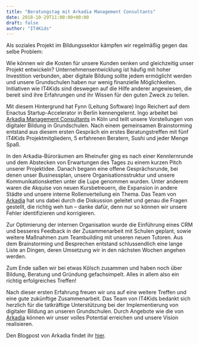 ```yaml
---
title: "Beratungstag mit Arkadia Management Consultants"
date: 2018-10-29T11:00:00+00:00
draft: false
author: "IT4Kids"
---
```


Als soziales Projekt im Bildungssektor kämpfen wir regelmäßig gegen das selbe Problem:

Wie können wir die Kosten für unsere Kunden senken und gleichzeitig unser Projekt entwickeln?
Unternehmensentwicklung ist häufig mit hoher Investition verbunden, aber digitale Bildung sollte jedem ermöglicht werden und
unsere Grundschulen haben nur wenig finanzielle Möglichkeiten. Initiativen wie IT4Kids sind deswegen auf die Hilfe anderer angewiesen,
die bereit sind ihre Erfahrungen und ihr Wissen für den guten Zweck zu teilen.

Mit diesem Hintergrund hat Fynn (Leitung Software) Ingo Reichert auf dem Enactus Startup-Accelerator in Berlin kennengelernt.
Ingo arbeitet bei <a href="//arkadia.de">Arkadia Management Consultants</a> in Köln und teilt unsere Vorstellungen von digitaler Bildung in Grundschulen.
Nach einem gemeinsamen Brainstorming entstand aus diesem ersten Gespräch ein erstes Beratungstreffen mit
fünf IT4Kids Projektmitgliedern, 5 erfahrenen Beratern, Sushi und jeder Menge Spaß.

In den Arkadia-Büroräumen am Rheinufer ging es nach einer Kennlernrunde und dem Abstecken von Erwartungen des Tages zu einem kurzen Pitch unserer Projektidee.
Danach begann eine offene Gesprächsrunde, bei denen unser Businessplan, unsere Organisationsstruktur und unsere Kommunikationsketten unter die Lupe genommen wurden.
Unter anderem waren die Akquise von neuen Kursbetreuern, die Expansion in andere Städte und unsere interne Rollenverteilung ein Thema.
Das Team von <a href="//arkadia.de">Arkadia</a> hat uns dabei durch die Diskussion geleitet und genau die Fragen gestellt, die richtig weh tun – danke dafür,
denn nur so können wir unsere Fehler identifizieren und korrigieren.

Zur Optimierung der internen Organisation wurde die Einführung eines CRM und besseres Feedback in der Zusammenarbeit mit Schulen geplant,
sowie weitere Maßnahmen zum Teambuilding mit unseren neuen Tutoren. Aus dem Brainstorming und Besprechen entstand schlussendlich eine lange Liste an Dingen,
deren Umsetzung wir in den nächsten Wochen angehen werden.

Zum Ende saßen wir bei etwas Kölsch zusammen und haben noch über Bildung, Beratung und Gründung gefachsimpelt.
Alles in allem also ein richtig erfolgreiches Treffen!

Nach dieser ersten Erfahrung freuen wir uns auf eine weitere Treffen und eine gute zukünftige Zusammenarbeit.
Das Team von IT4Kids bedankt sich herzlich für die tatkräftige Unterstützung bei der Implementierung von digitaler Bildung an unseren Grundschulen.
Durch Angebote wie die von <a href="//arkadia.de">Arkadia</a> können wir unser volles Potential erreichen und unsere Vision realisieren.

Den Blogpost von Arkadia findet ihr <a href="https://arkadia.de/arkadia-foerdert-social-start-ups-aus-aachen/">hier</a>.
